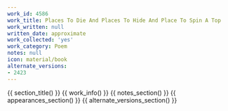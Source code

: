 ```yaml
---
work_id: 4586
work_title: Places To Die And Places To Hide And Place To Spin A Top
work_written: null
written_date: approximate
work_collected: 'yes'
work_category: Poem
notes: null
icon: material/book
alternate_versions:
- 2423
---
```


{{ section_title() }}
{{ work_info() }}
{{ notes_section() }}
{{ appearances_section() }}
{{ alternate_versions_section() }}